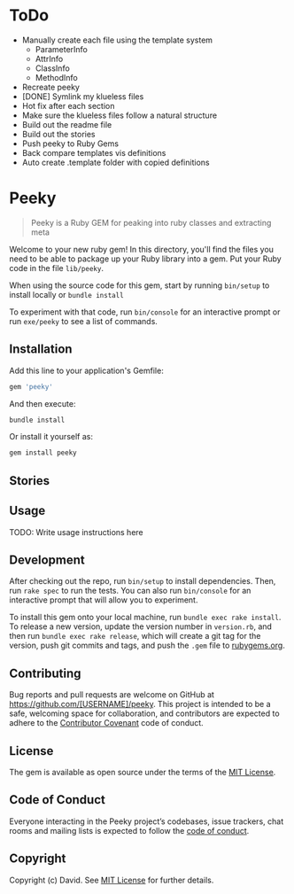 # ToDo

* Manually create each file using the template system
  - ParameterInfo
  - AttrInfo
  - ClassInfo
  - MethodInfo
* Recreate peeky
* [DONE] Symlink my klueless files
* Hot fix after each section
* Make sure the klueless files follow a natural structure
* Build out the readme file
* Build out the stories
* Push peeky to Ruby Gems
* Back compare templates vis definitions
* Auto create .template folder with copied definitions


# Peeky

> Peeky is a Ruby GEM for peaking into ruby classes and extracting meta

Welcome to your new ruby gem! In this directory, you'll find the files you need to be able to package up your Ruby library into a gem. Put your Ruby code in the file `lib/peeky`.

When using the source code for this gem, start by running `bin/setup` to install locally or `bundle install`

To experiment with that code, run `bin/console` for an interactive prompt or run `exe/peeky` to see a list of commands.

## Installation

Add this line to your application's Gemfile:

```ruby
gem 'peeky'
```

And then execute:

```bash
bundle install
```

Or install it yourself as:

```bash
gem install peeky
```

## Stories


## Usage

TODO: Write usage instructions here

## Development

After checking out the repo, run `bin/setup` to install dependencies. Then, run `rake spec` to run the tests. You can also run `bin/console` for an interactive prompt that will allow you to experiment.

To install this gem onto your local machine, run `bundle exec rake install`. To release a new version, update the version number in `version.rb`, and then run `bundle exec rake release`, which will create a git tag for the version, push git commits and tags, and push the `.gem` file to [rubygems.org](https://rubygems.org).

## Contributing

Bug reports and pull requests are welcome on GitHub at https://github.com/[USERNAME]/peeky. This project is intended to be a safe, welcoming space for collaboration, and contributors are expected to adhere to the [Contributor Covenant](http://contributor-covenant.org) code of conduct.

## License

The gem is available as open source under the terms of the [MIT License](https://opensource.org/licenses/MIT).

## Code of Conduct

Everyone interacting in the Peeky project’s codebases, issue trackers, chat rooms and mailing lists is expected to follow the [code of conduct](https://github.com/[USERNAME]/peeky/blob/master/CODE_OF_CONDUCT.md).

## Copyright

Copyright (c) David. See [MIT License](LICENSE.txt) for further details.
